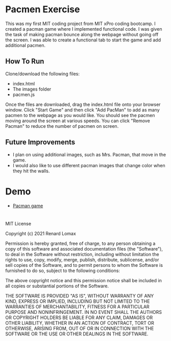 # Pacmen Exercise
This was my first MIT coding project from MIT xPro coding bootcamp. I created a pacman game where I implemented functional code. I was given the task of making pacman bounce along the webpage without going off the screen. I was able to create a functional tab to start the game and add additional pacmen. 
## How To Run
Clone/download the following files:

- index.html
- The images folder
- pacmen.js

Once the files are downloaded, drag the index.html file onto your browser window. Click "Start Game" and then click "Add PacMan" to add as many pacmen to the webpage as you would like. You should see the pacmen moving around the screen at various speeds. You can click "Remove Pacman" to reduce the number of pacmen on screen. 
## Future Improvements
- I plan on using additional images, such as Mrs. Pacman, that move in the game.
- I would also like to use different pacman images that change color when they hit the walls. 

# Demo
- <a href="https://renardlomax.github.io/Pacmen-Exercise">Pacman game</a>

#

MIT License

Copyright (c) 2021 Renard Lomax

Permission is hereby granted, free of charge, to any person obtaining a copy
of this software and associated documentation files (the "Software"), to deal
in the Software without restriction, including without limitation the rights
to use, copy, modify, merge, publish, distribute, sublicense, and/or sell
copies of the Software, and to permit persons to whom the Software is
furnished to do so, subject to the following conditions:

The above copyright notice and this permission notice shall be included in all
copies or substantial portions of the Software.

THE SOFTWARE IS PROVIDED "AS IS", WITHOUT WARRANTY OF ANY KIND, EXPRESS OR
IMPLIED, INCLUDING BUT NOT LIMITED TO THE WARRANTIES OF MERCHANTABILITY,
FITNESS FOR A PARTICULAR PURPOSE AND NONINFRINGEMENT. IN NO EVENT SHALL THE
AUTHORS OR COPYRIGHT HOLDERS BE LIABLE FOR ANY CLAIM, DAMAGES OR OTHER
LIABILITY, WHETHER IN AN ACTION OF CONTRACT, TORT OR OTHERWISE, ARISING FROM,
OUT OF OR IN CONNECTION WITH THE SOFTWARE OR THE USE OR OTHER DEALINGS IN THE
SOFTWARE.
